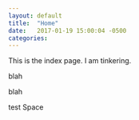 ```yaml
---
layout: default
title:  "Home"
date:   2017-01-19 15:00:04 -0500
categories:
---
```

<body>

This is the index page. I am tinkering.
<p>blah</p>
<p>blah</p>
test Space
</body>
